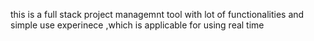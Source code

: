 this is a full stack project managemnt tool with lot of functionalities and simple use experinece ,which is applicable for using real time
